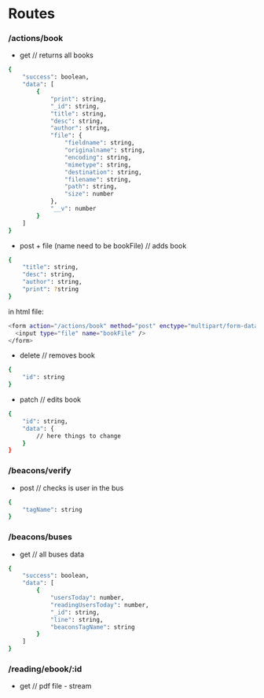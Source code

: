 # Routes

### /actions/book
* get // returns all books 
```sh
{
    "success": boolean,
    "data": [
        {
            "print": string,
            "_id": string,
            "title": string,
            "desc": string,
            "author": string,
            "file": {
                "fieldname": string,
                "originalname": string,
                "encoding": string,
                "mimetype": string,
                "destination": string,
                "filename": string,
                "path": string,
                "size": number
            },
            "__v": number
        }
    ]
}
```
* post + file (name need to be bookFile) // adds book
```sh
{
	"title": string,
	"desc": string,
	"author": string,
	"print": ?string
}
```
in html file:
```sh
<form action="/actions/book" method="post" enctype="multipart/form-data">
  <input type="file" name="bookFile" />
</form>
```
* delete // removes book
```sh
{
    "id": string
}
```
* patch // edits book
```sh
{
    "id": string,
    "data": {
        // here things to change
    }
}
```
### /beacons/verify
* post // checks is user in the bus
```sh
{
    "tagName": string
}
```
### /beacons/buses
* get // all buses data
```sh
{
    "success": boolean,
    "data": [
        {
            "usersToday": number,
            "readingUsersToday": number,
            "_id": string,
            "line": string,
            "beaconsTagName": string
        }
    ]
}
```

### /reading/ebook/:id
* get // pdf file - stream
